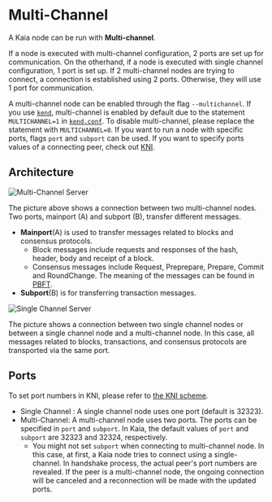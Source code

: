 # Multi-Channel

A Kaia node can be run with **Multi-channel**.

If a node is executed with multi-channel configuration, 2 ports are set up for communication. On the otherhand, if a node is executed with single channel configuration, 1 port is set up.
If 2 multi-channel nodes are trying to connect, a connection is established using 2 ports. Otherwise, they will use 1 port for communication.

A multi-channel node can be enabled through the flag `--multichannel`. If you use [`kend`](../nodes/endpoint-node/install-endpoint-nodes.md), multi-channel is enabled by default due to the statement `MULTICHANNEL=1` in [`kend.conf`](../nodes/endpoint-node/install-endpoint-nodes.md). To disable multi-channel, please replace the statement with `MULTICHANNEL=0`.
If you want to run a node with specific ports, flags `port` and `subport` can be used. If you want to specify ports values of a connecting peer, check out [KNI](./kni.md).

## Architecture <a id="architecture"></a>

![Multi-Channel Server](/img/learn/multichannel.png)

The picture above shows a connection between two multi-channel nodes.
Two ports, mainport (A) and subport (B), transfer different messages.
* **Mainport**(A) is used to transfer messages related to blocks and consensus protocols.
  * Block messages include requests and responses of the hash, header, body and receipt of a block.
  * Consensus messages include Request, Preprepare, Prepare, Commit and RoundChange. The meaning of the messages can be found in [PBFT](./consensus-mechanism.md#pbft-practical-byzantine-fault-tolerance).
* **Subport**(B) is for transferring transaction messages.

![Single Channel Server](/img/learn/singlechannel.png)

The picture shows a connection between two single channel nodes or between a single channel node and a multi-channel node.
In this case, all messages related to blocks, transactions, and consensus protocols are transported via the same port.

## Ports  <a id="multichannel-port"></a>

To set port numbers in KNI, please refer to [the KNI scheme](./kni.md).
* Single Channel : A single channel node uses one port (default is 32323).
* Multi-Channel: A multi-channel node uses two ports. The ports can be specified in `port` and `subport`. In Kaia, the default values of `port` and `subport` are 32323 and 32324, respectively.
    * You might not set `subport` when connecting to multi-channel node. In this case, at first, a Kaia node tries to connect using a single-channel. In handshake process, the actual peer's port numbers are revealed. If the peer is a multi-channel node, the ongoing connection will be canceled and a reconnection will be made with the updated ports.
